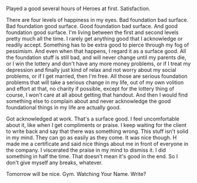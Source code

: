 Played a good several hours of Heroes at first. Satisfaction.

There are four levels of happiness in my eyes. Bad foundation bad surface. Bad foundation good surface. Good foundation bad surface. And good foundation good surface. I'm living between the first and second levels pretty much all the time. I rarely get anything good that I acknowledge or readily accept. Something has to be extra good to pierce through my fog of pessimism. And even when that happens, I regard it as a surface good. All the foundation stuff is still bad, and will never change until my parents die, or I win the lottery and don't have any more money problems, or if I treat my depression and finally just kind of relax and not worry about my social problems, or if I get married, then I'm free. All those are serious foundation problems that will take a serious change in my life, out of my own volition and effort at that, no charity if possible, except for the lottery thing of course, I won't care at all about getting that handout. And then I would find something else to complain about and never acknowledge the good foundational things in my life are actually good.

Got acknowledged at work. That's a surface good. I feel uncomfortable about it, like when I get compliments or praise. I keep waiting for the client to write back and say that there was something wrong. This stuff isn't solid in my mind. They can go as easily as they come. It was nice though. H made me a certificate and said nice things about me in front of everyone in the company. I viscerated the praise in my mind to dismiss it. I did something in half the time. That doesn't mean it's good in the end. So I don't give myself any breaks, whatever.

Tomorrow will be nice. Gym. Watching Your Name. Write?
